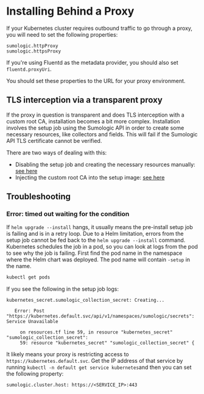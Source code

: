 # Installing Behind a Proxy

If your Kubernetes cluster requires outbound traffic to go through a proxy, you will need to set the following properties:

```
sumologic.httpProxy
sumologic.httpsProxy
```

If you're using Fluentd as the metadata provider, you should also set `fluentd.proxyUri`.

You should set these properties to the URL for your proxy environment.

## TLS interception via a transparent proxy

If the proxy in question is transparent and does TLS interception with a custom root CA, installation becomes
a bit more complex. Installation involves the setup job using the Sumologic API in order to create
some necessary resources, like collectors and fields. This will fail if the Sumologic API TLS certificate
cannot be verified.

There are two ways of dealing with this:

- Disabling the setup job and creating the necessary resources manually: [see here][manual]
- Injecting the custom root CA into the setup image: [see here][rebuilding]

[rebuilding]: ./security-best-practices.md#adding-a-custom-root-ca-certificate-by-rebuilding-container-images
[manual]: ./installation-with-helm.md#prerequisite

## Troubleshooting

### Error: timed out waiting for the condition

If `helm upgrade --install` hangs, it usually means the pre-install setup job is failing and is in a retry loop.
Due to a Helm limitation, errors from the setup job cannot be fed back to the `helm upgrade --install` command.
Kubernetes schedules the job in a pod, so you can look at logs from the pod to see why the job is failing.
First find the pod name in the namespace where the Helm chart was deployed.
The pod name will contain `-setup` in the name.

 ```sh
 kubectl get pods
 ```

If you see the following in the setup job logs:

```
kubernetes_secret.sumologic_collection_secret: Creating...

   Error: Post "https://kubernetes.default.svc/api/v1/namespaces/sumologic/secrets": Service Unavailable

     on resources.tf line 59, in resource "kubernetes_secret" "sumologic_collection_secret":
     59: resource "kubernetes_secret" "sumologic_collection_secret" {
```

It likely means your proxy is restricting access to `https://kubernetes.default.svc`. Get the IP address of that service by running `kubectl -n default get service kubernetes`and then you can set the following property:

```
sumologic.cluster.host: https://<SERVICE_IP>:443
```
